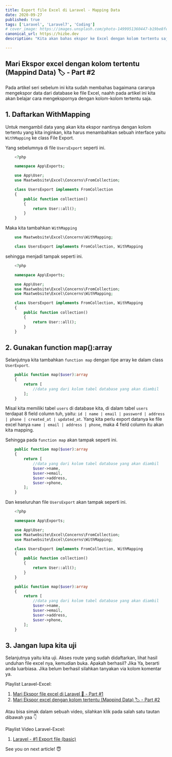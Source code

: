 ```yaml
---
title: Export file Excel di Laravel - Mapping Data
date: 2020-09-27
published: true
tags: ['Laravel', 'Laravel7', 'Coding']
# cover_image: https://images.unsplash.com/photo-1499951360447-b19be8fe80f5?ixlib=rb-1.2.1&ixid=eyJhcHBfaWQiOjEyMDd9&auto=format&fit=crop&w=1050&q=80
canonical_url: https://hizbe.dev
description: "Kita akan bahas ekspor ke Excel dengan kolom tertentu saja, tidak semua kolom ter exsport. Yuk Lets do it!"

---
```


<i class="fa fa-quote-left fa-3x fa-pull-left" aria-hidden="true"></i>
<h2>Mari Ekspor excel dengan kolom tertentu (Mappind Data) 🏷️ - Part #2</h2>

Pada artikel seri sebelum ini kita sudah membahas bagaimana caranya mengekspor data dari database ke file Excel, naahh pada artikel ini kita akan belajar cara mengekspornya dengan kolom-kolom tertentu saja.

## 1.  Daftarkan WithMapping

Untuk mengambil data yang akan kita ekspor nantinya dengan kolom tertentu yang kita inginkan, kita harus menambahkan sebuah interface yaitu `WithMapping` ke class File Export.

Yang sebelumnya di file `UsersExport` seperti ini.
```php
    <?php

    namespace App\Exports;

    use App\User;
    use Maatwebsite\Excel\Concerns\FromCollection;

    class UsersExport implements FromCollection
    {
        public function collection()
        {
            return User::all();
        }
    }
```

Maka kita tambahkan `WithMapping`
```php
    use Maatwebsite\Excel\Concerns\WithMapping;

    class UsersExport implements FromCollection, WithMapping
```

sehingga menjadi tampak seperti ini.
```php
    <?php

    namespace App\Exports;

    use App\User;
    use Maatwebsite\Excel\Concerns\FromCollection;
    use Maatwebsite\Excel\Concerns\WithMapping;

    class UsersExport implements FromCollection, WithMapping
    {
        public function collection()
        {
            return User::all();
        }
    }
```

## 2. Gunakan function map():array

Selanjutnya kita tambahkan `function map` dengan tipe array ke dalam class `UserExport`.
```php
    public function map($user):array
    {
        return [
            //data yang dari kolom tabel database yang akan diambil
        ];
    }
```

Misal kita memiliki tabel `users` di database kita, di dalam tabel `users` terdapat 8 field column tuh, yaitu: `id | name | email | password | address | phone | created_at | updated_at`.
Yang kita perlu export datanya ke file excel hanya `name | email | address | phone`, maka 4 field column itu akan kita mapping.

Sehingga pada `function map` akan tampak seperti ini.
```php
    public function map($user):array
    {
        return [
            //data yang dari kolom tabel database yang akan diambil
            $user->name,
            $user->email,
            $user->address,
            $user->phone,
        ];
    }
```

Dan keseluruhan file `UsersExport` akan tampak seperti ini.
```php
    <?php

    namespace App\Exports;

    use App\User;
    use Maatwebsite\Excel\Concerns\FromCollection;
    use Maatwebsite\Excel\Concerns\WithMapping;

    class UsersExport implements FromCollection, WithMapping
    {
        public function collection()
        {
            return User::all();
        }
    }

    public function map($user):array
    {
        return [
            //data yang dari kolom tabel database yang akan diambil
            $user->name,
            $user->email,
            $user->address,
            $user->phone,
        ];
    }
```

## 3. Jangan lupa kita uji

Selanjutnya yaitu kita uji. Akses route yang sudah didaftarkan, lihat hasil unduhan file excel nya, kemudian buka. Apakah berhasil? Jika Ya, berarti anda luarbiasa. Jika belum berhasil silahkan tanyakan via kolom komentar ya.



Playlist Laravel-Excel:

1.  [Mari Ekspor file excel di Laravel 📁 - Part #1](https://hizbe.dev/export-file-excel-di-laravel/)
2.  [Mari Ekspor excel dengan kolom tertentu (Mappind Data) 🏷️ - Part #2](https://hizbe.dev/export-file-excel-di-laravel-mapping-data/)


Atau bisa simak dalam sebuah video, silahkan klik pada salah satu tautan dibawah yaa 👇

Playlist Video Laravel-Excel:
1.  [Laravel - #1 Export file (basic)](https://youtu.be/usVc9IgHpk4)

See you on next article! 😇